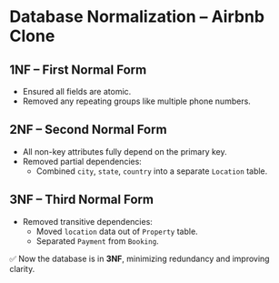 # Database Normalization – Airbnb Clone

## 1NF – First Normal Form
- Ensured all fields are atomic.
- Removed any repeating groups like multiple phone numbers.

## 2NF – Second Normal Form
- All non-key attributes fully depend on the primary key.
- Removed partial dependencies:
  - Combined `city`, `state`, `country` into a separate `Location` table.

## 3NF – Third Normal Form
- Removed transitive dependencies:
  - Moved `location` data out of `Property` table.
  - Separated `Payment` from `Booking`.

✅ Now the database is in **3NF**, minimizing redundancy and improving clarity.
